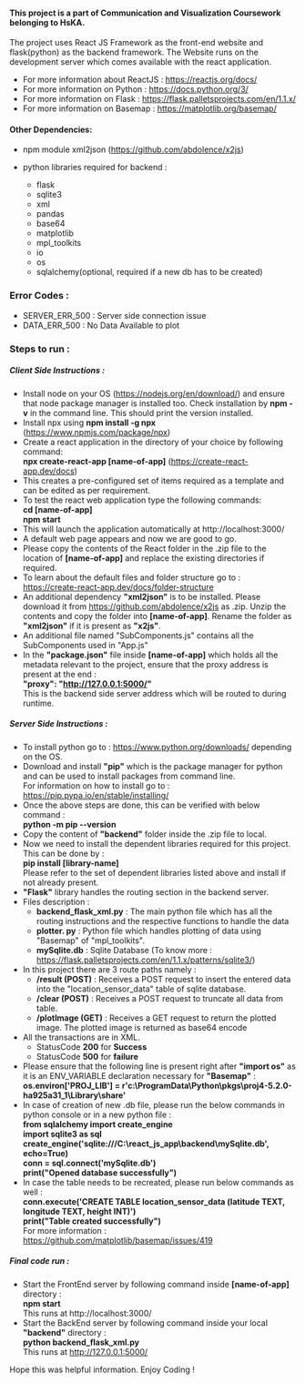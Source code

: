 #### This project is a part of Communication and Visualization Coursework belonging to HsKA.
The project uses React JS Framework as the front-end website and flask(python) as the backend framework. The Website runs on the development server which comes available with the react application.

* For more information about ReactJS : https://reactjs.org/docs/
* For more information on Python : https://docs.python.org/3/
* For more information on Flask : https://flask.palletsprojects.com/en/1.1.x/
* For more information on Basemap : https://matplotlib.org/basemap/

#### Other Dependencies:
* npm module xml2json (https://github.com/abdolence/x2js)
* python libraries required for backend :
    
    * flask
    * sqlite3
    * xml
    * pandas
    * base64
    * matplotlib
    * mpl_toolkits
    * io
    * os
    * sqlalchemy(optional, required if a new db has to be created)

### Error Codes :
* SERVER_ERR_500 : Server side connection issue
* DATA_ERR_500 : No Data Available to plot

### Steps to run :
##### Client Side Instructions :
* Install node on your OS (https://nodejs.org/en/download/) and ensure that node package manager is installed too.
Check installation by **npm -v** in the command line. This should print the version installed.
* Install npx using **npm install -g npx** (https://www.npmjs.com/package/npx)
* Create a react application in the directory of your choice by following command:  
**npx create-react-app [name-of-app]** (https://create-react-app.dev/docs)
* This creates a pre-configured set of items required as a template and can be edited as per requirement.
* To test the react web application type the following commands:  
**cd [name-of-app]**  
**npm start**
* This will launch the application automatically at http://localhost:3000/
* A default web page appears and now we are good to go.
* Please copy the contents of the React folder in the .zip file to the location of **[name-of-app]** and replace the existing directories if required.
* To learn about the default files and folder structure go to : https://create-react-app.dev/docs/folder-structure
* An additional dependency **"xml2json"** is to be installed. Please download it from https://github.com/abdolence/x2js as .zip. Unzip the contents and copy the folder into **[name-of-app]**. Rename the folder as **"xml2json"** if it is present as **"x2js"**.
* An additional file named "SubComponents.js" contains all the SubComponents used in "App.js"
* In the **"package.json"** file inside **[name-of-app]** which holds all the metadata relevant to the project, ensure that the proxy address is present at the end :  
**"proxy": "http://127.0.0.1:5000/"**  
This is the backend side server address which will be routed to during runtime.

##### Server Side Instructions :
* To install python go to : https://www.python.org/downloads/ depending on the OS.
* Download and install **"pip"** which is the package manager for python and can be used to install packages from command line.   
For information on how to install go to : https://pip.pypa.io/en/stable/installing/
* Once the above steps are done, this can be verified with below command :   
**python -m pip --version**
* Copy the content of **"backend"** folder inside the .zip file to local.
* Now we need to install the dependent libraries required for this project. This can be done by :  
**pip install [library-name]**  
Please refer to the set of dependent libraries listed above and install if not already present.
* **"Flask"** library handles the routing section in the backend server.
* Files description :
    * **backend_flask_xml.py** : The main python file which has all the routing instructions and the respective functions to handle the data
    * **plotter. py** : Python file which handles plotting of data using "Basemap" of "mpl_toolkits".
    * **mySqlite.db** : Sqlite Database (To know more : https://flask.palletsprojects.com/en/1.1.x/patterns/sqlite3/)
* In this project there are 3 route paths namely :
    * **/result (POST)** : Receives a POST request to insert the entered data into the "location_sensor_data" table of sqlite database.
    * **/clear (POST)** : Receives a POST request to truncate all data from table.
    * **/plotImage (GET)** : Receives a GET request to return the plotted image. The plotted image is returned as base64 encode
* All the transactions are in XML.
    * StatusCode **200** for **Success**
    * StatusCode **500** for **failure**
* Please ensure that the following line is present right after **"import os"** as it is an ENV_VARIABLE declaration necessary for **"Basemap"** :  
**os.environ['PROJ_LIB'] = r'c:\ProgramData\Python\pkgs\proj4-5.2.0-ha925a31_1\Library\share'**  
* In case of creation of new .db file, please run the below commands in python console or in a new python file :  
**from sqlalchemy import create_engine**  
**import sqlite3 as sql**  
**create_engine('sqlite:///C:\\react_js_app\\backend\\mySqlite.db', echo=True)**  
**conn = sql.connect('mySqlite.db')**  
**print("Opened database successfully")**  
* In case the table needs to be recreated, please run below commands as well :   
**conn.execute('CREATE TABLE location_sensor_data (latitude TEXT, longitude TEXT, height INT)')**  
**print("Table created successfully")**  
For more information : https://github.com/matplotlib/basemap/issues/419

##### Final code run :
* Start the FrontEnd server by following command inside **[name-of-app]** directory :  
**npm start**  
This runs at http://localhost:3000/
* Start the BackEnd server by following command inside your local **"backend"** directory :  
**python backend_flask_xml.py**  
This runs at http://127.0.0.1:5000/

Hope this was helpful information. Enjoy Coding !

